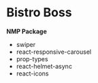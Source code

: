 # Bistro Boss

**NMP Package**

* swiper
* react-responsive-carousel
* prop-types
* react-helmet-async
* react-icons